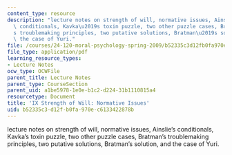 ```yaml
---
content_type: resource
description: "lecture notes on strength of will, normative issues, Ainslie\u2019s\
  \ conditionals, Kavka\u2019s toxin puzzle, two other puzzle cases, Bratman\u2019\
  s troublemaking principles, two putative solutions, Bratman\u2019s solution, and\
  \ the case of Yuri."
file: /courses/24-120-moral-psychology-spring-2009/b52335c3d12fb0fa970ec6133422878b_MIT24_120s09_lec09.pdf
file_type: application/pdf
learning_resource_types:
- Lecture Notes
ocw_type: OCWFile
parent_title: Lecture Notes
parent_type: CourseSection
parent_uid: a1be5978-1e0e-b1c2-d224-31b1110815a4
resourcetype: Document
title: 'IX Strength of Will: Normative Issues'
uid: b52335c3-d12f-b0fa-970e-c6133422878b
---
```

lecture notes on strength of will, normative issues, Ainslie’s conditionals, Kavka’s toxin puzzle, two other puzzle cases, Bratman’s troublemaking principles, two putative solutions, Bratman’s solution, and the case of Yuri.

